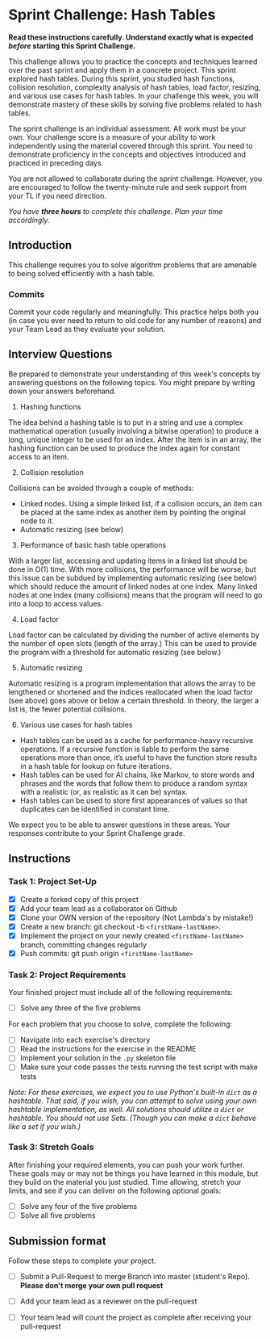 # Sprint Challenge: Hash Tables

**Read these instructions carefully. Understand exactly what is expected _before_ starting this Sprint Challenge.**

This challenge allows you to practice the concepts and techniques learned over the past sprint and apply them in a concrete project. This sprint explored hash tables. During this sprint, you studied hash functions, collision resolution, complexity analysis of hash tables, load factor, resizing, and various use cases for hash tables. In your challenge this week, you will demonstrate mastery of these skills by solving five problems related to hash tables.

The sprint challenge is an individual assessment. All work must be your own. Your challenge score is a measure of your ability to work independently using the material covered through this sprint. You need to demonstrate proficiency in the concepts and objectives introduced and practiced in preceding days.

You are not allowed to collaborate during the sprint challenge. However, you are encouraged to follow the twenty-minute rule and seek support from your TL if you need direction.

_You have **three hours** to complete this challenge. Plan your time accordingly._

## Introduction

This challenge requires you to solve algorithm problems that are amenable to being solved efficiently with a hash table.

### Commits

Commit your code regularly and meaningfully. This practice helps both you (in case you ever need to return to old code for any number of reasons) and your Team Lead as they evaluate your solution.

## Interview Questions

Be prepared to demonstrate your understanding of this week's concepts by answering questions on the following topics. You might prepare by writing down your answers beforehand.

1. Hashing functions

The idea behind a hashing table is to put in a string and use a complex mathematical operation (usually involving a bitwise operation) to produce a long, unique integer to be used for an index. After the item is in an array, the hashing function can be used to produce the index again for constant access to an item.

2. Collision resolution

Collisions can be avoided through a couple of methods:
- Linked nodes. Using a simple linked list, if a collision occurs, an item can be placed at the same index as another item by pointing the original node to it.
- Automatic resizing (see below)

3. Performance of basic hash table operations

With a larger list, accessing and updating items in a linked list should be done in O(1) time. With more collisions, the performance will be worse, but this issue can be subdued by implementing automatic resizing (see below) which should reduce the amount of linked nodes at one index. Many linked nodes at one index (many collisions) means that the program will need to go into a loop to access values.

4. Load factor

Load factor can be calculated by dividing the number of active elements by the number of open slots (length of the array.) This can be used to provide the program with a threshold for automatic resizing (see below.)

5. Automatic resizing

Automatic resizing is a program implementation that allows the array to be lengthened or shortened and the indices reallocated when the load factor (see above) goes above or below a certain threshold. In theory, the larger a list is, the fewer potential collisions.

6. Various use cases for hash tables

- Hash tables can be used as a cache for performance-heavy recursive operations. If a recursive function is liable to perform the same operations more than once, it’s useful to have the function store results in a hash table for lookup on future iterations.
- Hash tables can be used for AI chains, like Markov, to store words and phrases and the words that follow them to produce a random syntax with a realistic (or, as realistic as it can be) syntax.
- Hash tables can be used to store first appearances of values so that duplicates can be identified in constant time.

We expect you to be able to answer questions in these areas. Your responses contribute to your Sprint Challenge grade.

## Instructions

### Task 1: Project Set-Up

- [x] Create a forked copy of this project
- [x] Add your team lead as a collaborator on Github
- [x] Clone your OWN version of the repository (Not Lambda's by mistake!)
- [x] Create a new branch: git checkout -b `<firstName-lastName>`.
- [x] Implement the project on your newly created `<firstName-lastName>` branch, committing changes regularly
- [x] Push commits: git push origin `<firstName-lastName>`

### Task 2: Project Requirements

Your finished project must include all of the following requirements:

- [ ] Solve any three of the five problems

For each problem that you choose to solve, complete the following:

- [ ] Navigate into each exercise's directory
- [ ] Read the instructions for the exercise in the README
- [ ] Implement your solution in the `.py` skeleton file
- [ ] Make sure your code passes the tests running the test script with make tests

*Note: For these exercises, we expect you to use Python's built-in `dict` as a hashtable. That said, if you wish, you can attempt to solve using your own hashtable implementation, as well. All solutions should utilize a `dict` or hashtable. You should not use Sets. (Though you can make a `dict` behave like a set if you wish.)*

### Task 3: Stretch Goals

After finishing your required elements, you can push your work further. These goals may or may not be things you have learned in this module, but they build on the material you just studied. Time allowing, stretch your limits, and see if you can deliver on the following optional goals:

- [ ] Solve any four of the five problems
- [ ] Solve all five problems

## Submission format

Follow these steps to complete your project.

- [ ] Submit a Pull-Request to merge <firstName-lastName> Branch into master (student's  Repo). **Please don't merge your own pull request**
- [ ] Add your team lead as a reviewer on the pull-request
- [ ] Your team lead will count the project as complete after receiving your pull-request

